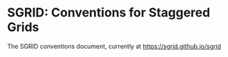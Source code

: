 # SGRID: Conventions for Staggered Grids

The SGRID conventions document, currently at https://sgrid.github.io/sgrid
